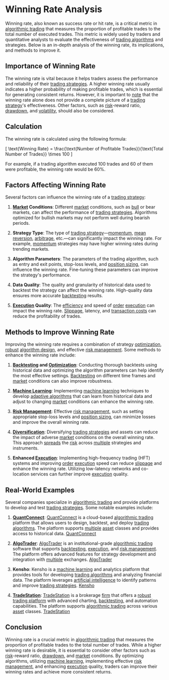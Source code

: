 # Winning Rate Analysis

Winning rate, also known as success rate or hit rate, is a critical metric in [algorithmic trading](../a/algorithmic_trading.md) that measures the proportion of profitable trades to the total number of executed trades. This metric is widely used by traders and quantitative analysts to evaluate the effectiveness of [trading algorithms](../t/trading_algorithms.md) and strategies. Below is an in-depth analysis of the winning rate, its implications, and methods to improve it.

## Importance of Winning Rate

The winning rate is vital because it helps traders assess the performance and reliability of their [trading strategies](../t/trading_strategies.md). A higher winning rate usually indicates a higher probability of making profitable trades, which is essential for generating consistent returns. However, it is important to [note](../n/note.md) that the winning rate alone does not provide a complete picture of a [trading strategy](../t/trading_strategy.md)'s effectiveness. Other factors, such as [risk](../r/risk.md)-reward ratio, [drawdown](../d/drawdown.md), and [volatility](../v/volatility.md), should also be considered.

## Calculation

The winning rate is calculated using the following formula:

\[ \text{Winning Rate} = \frac{\text{Number of Profitable Trades}}{\text{Total Number of Trades}} \times 100 \]

For example, if a trading algorithm executed 100 trades and 60 of them were profitable, the winning rate would be 60%.

## Factors Affecting Winning Rate

Several factors can influence the winning rate of a [trading strategy](../t/trading_strategy.md):

1. **[Market](../m/market.md) Conditions**: Different [market](../m/market.md) conditions, such as [bull](../b/bull.md) or bear markets, can affect the performance of [trading strategies](../t/trading_strategies.md). Algorithms optimized for bullish markets may not perform well during bearish periods.

2. **Strategy Type**: The type of [trading strategy](../t/trading_strategy.md)—[momentum](../m/momentum.md), [mean reversion](../m/mean_reversion.md), [arbitrage](../a/arbitrage.md), etc.—can significantly impact the winning rate. For example, [momentum](../m/momentum.md) strategies may have higher winning rates during trending markets.

3. **Algorithm Parameters**: The parameters of the trading algorithm, such as entry and exit points, stop-loss levels, and [position sizing](../p/position_sizing.md), can influence the winning rate. Fine-tuning these parameters can improve the strategy's performance.

4. **Data Quality**: The quality and granularity of historical data used to backtest the strategy can affect the winning rate. High-quality data ensures more accurate [backtesting](../b/backtesting.md) results.

5. **[Execution](../e/execution.md) Quality**: The [efficiency](../e/efficiency.md) and speed of [order](../o/order.md) [execution](../e/execution.md) can impact the winning rate. [Slippage](../s/slippage.md), latency, and [transaction costs](../t/transaction_costs.md) can reduce the profitability of trades.

## Methods to Improve Winning Rate

Improving the winning rate requires a combination of strategy [optimization](../o/optimization.md), [robust](../r/robust.md) [algorithm design](../a/algorithm_design.md), and effective [risk management](../r/risk_management.md). Some methods to enhance the winning rate include:

1. **[Backtesting](../b/backtesting.md) and [Optimization](../o/optimization.md)**: Conducting thorough backtests using historical data and optimizing the algorithm parameters can help identify the most effective settings. [Backtesting](../b/backtesting.md) on different time frames and [market](../m/market.md) conditions can also improve robustness.

2. **[Machine Learning](../m/machine_learning.md)**: Implementing [machine learning](../m/machine_learning.md) techniques to develop [adaptive algorithms](../a/adaptive_algorithms.md) that can learn from historical data and adjust to changing [market](../m/market.md) conditions can enhance the winning rate.

3. **[Risk Management](../r/risk_management.md)**: Effective [risk management](../r/risk_management.md), such as setting appropriate stop-loss levels and [position sizing](../p/position_sizing.md), can minimize losses and improve the overall winning rate.

4. **[Diversification](../d/diversification.md)**: Diversifying [trading strategies](../t/trading_strategies.md) and assets can reduce the impact of adverse [market](../m/market.md) conditions on the overall winning rate. This approach [spreads](../s/spreads.md) the [risk](../r/risk.md) across [multiple](../m/multiple.md) strategies and instruments.

5. **Enhanced [Execution](../e/execution.md)**: Implementing high-frequency trading (HFT) systems and improving [order](../o/order.md) [execution](../e/execution.md) speed can reduce [slippage](../s/slippage.md) and enhance the winning rate. Utilizing low-latency networks and co-location services can further improve [execution](../e/execution.md) quality.

## Real-World Examples

Several companies specialize in [algorithmic trading](../a/algorithmic_trading.md) and provide platforms to develop and test [trading strategies](../t/trading_strategies.md). Some notable examples include:

1. **[QuantConnect](../q/quantconnect.md)**: [QuantConnect](../q/quantconnect.md) is a cloud-based [algorithmic trading](../a/algorithmic_trading.md) platform that allows users to design, backtest, and deploy [trading algorithms](../t/trading_algorithms.md). The platform supports [multiple](../m/multiple.md) [asset](../a/asset.md) classes and provides access to historical data. [QuantConnect](https://www.quantconnect.com/)

2. **[AlgoTrader](../a/algotrader.md)**: [AlgoTrader](../a/algotrader.md) is an institutional-grade [algorithmic trading](../a/algorithmic_trading.md) software that supports [backtesting](../b/backtesting.md), [execution](../e/execution.md), and [risk management](../r/risk_management.md). The platform offers advanced features for strategy development and integration with [multiple](../m/multiple.md) exchanges. [AlgoTrader](https://www.algotrader.com/)

3. **Kensho**: Kensho is a [machine learning](../m/machine_learning.md) and analytics platform that provides tools for developing [trading algorithms](../t/trading_algorithms.md) and analyzing financial data. The platform leverages [artificial intelligence](../a/artificial_intelligence_in_trading.md) to identify patterns and improve [trading strategies](../t/trading_strategies.md). [Kensho](https://www.kensho.com/)

4. **[TradeStation](../t/tradestation.md)**: [TradeStation](../t/tradestation.md) is a brokerage [firm](../f/firm.md) that offers a [robust](../r/robust.md) [trading platform](../t/trading_platform.md) with advanced charting, [backtesting](../b/backtesting.md), and automation capabilities. The platform supports [algorithmic trading](../a/algorithmic_trading.md) across various [asset](../a/asset.md) classes. [TradeStation](https://www.tradestation.com/)

## Conclusion

Winning rate is a crucial metric in [algorithmic trading](../a/algorithmic_trading.md) that measures the proportion of profitable trades to the total number of trades. While a higher winning rate is desirable, it is essential to consider other factors such as [risk](../r/risk.md)-reward ratio, [drawdown](../d/drawdown.md), and [market](../m/market.md) conditions. By optimizing algorithms, utilizing [machine learning](../m/machine_learning.md), implementing effective [risk management](../r/risk_management.md), and enhancing [execution](../e/execution.md) quality, traders can improve their winning rates and achieve more consistent returns.
